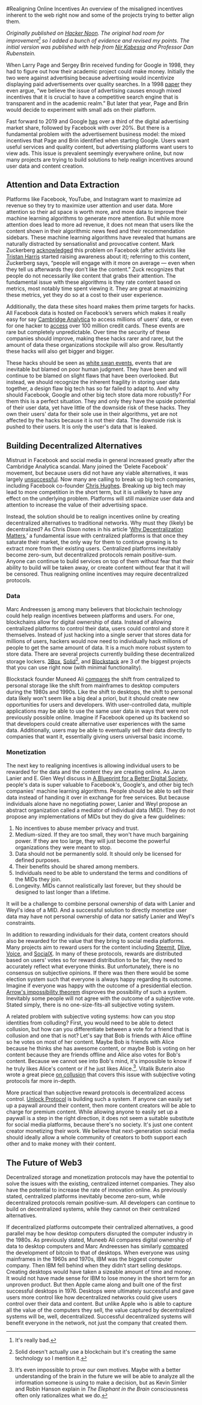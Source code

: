 #Realigning Online Incentives
An overview of the misaligned incentives inherent to the web right now and some of the projects trying to better align them.

*Originally published on [Hacker Noon](https://hackernoon.com/realigning-online-incentives-jjp134hn). The original had room for improvement[^1] so I added a bunch of evidence and revised my points. The initial version was published with help from [Nir Kabessa](https://twitter.com/_kabessa) and Professor Dan Rubenstein.*

When Larry Page and Sergey Brin received funding for Google in 1998, they had to figure out how their academic project could make money. Initially the two were against advertising because advertising would incentivize displaying paid advertisements over quality searches. In a 1998 [paper](https://www.sciencedirect.com/science/article/abs/pii/S1389128612003611) they even argue, “we believe the issue of advertising causes enough mixed incentives that it is crucial to have a competitive search engine that is transparent and in the academic realm.” But later that year, Page and Brin would decide to experiment with small ads on their platform.

Fast forward to 2019 and Google [has](https://www.vox.com/2019/2/20/18232433/digital-advertising-facebook-google-growth-tv-print-emarketer-2019) over a third of the digital advertising market share, followed by Facebook with over 20%. But there is a fundamental problem with the advertisement business model: the mixed incentives that Page and Brin identified when starting Google. Users want useful services and quality content, but advertising platforms want users to view ads. This issue is prevalent seemingly everywhere online, but now many projects are trying to build solutions to help realign incentives around user data and content creation.

## Attention and Data Extraction
Platforms like Facebook, YouTube, and Instagram want to maximize ad revenue so they try to maximize user attention and user data. More attention so their ad space is worth more, and more data to improve their machine learning algorithms to generate more attention. But while more attention does lead to more ad revenue, it does not mean that users like the content shown in their algorithmic news feed and their recommendation sidebars. These machine learning algorithms have revealed that humans are naturally distracted by sensationalist and provocative content. Mark Zuckerberg [acknowledged](https://www.facebook.com/notes/mark-zuckerberg/a-blueprint-for-content-governance-and-enforcement/10156443129621634/) this problem on Facebook (after activists like [Tristan Harris](https://www.ted.com/talks/tristan_harris_how_a_handful_of_tech_companies_control_billions_of_minds_every_day/transcript?language=en) started raising awareness about it); referring to this content, Zuckerberg says, “people will engage with it more on average — even when they tell us afterwards they don’t like the content." Zuck recognizes that people do not necessarily like content that grabs their attention. The fundamental issue with  these algorithms is they rate content based on metrics, most notably time spent viewing it. They are great at maximizing these metrics, yet they do so at a cost to their user experience.

Additionally, the data these sites hoard makes them prime targets for hacks. All Facebook data is hosted on Facebook’s servers which makes it really easy for say [Cambridge Analytica](https://www.theguardian.com/news/2018/mar/17/cambridge-analytica-facebook-influence-us-election) to access millions of users’ data, or even for one hacker to [access](https://www.cnn.com/2019/07/29/business/capital-one-data-breach/index.html) over 100 million credit cards. These events are rare but completely unpredictable. Over time the security of these companies should improve, making these hacks rarer and rarer, but the amount of data these organizations stockpile will also grow. Resultantly these hacks will also get bigger and bigger.

These hacks should be seen as [white swan events](https://en.wikipedia.org/wiki/Black_swan_theory), events that are inevitable but blamed on poor human judgment. They have been and will continue to be blamed on slight flaws that have been overlooked. But instead, we should recognize the inherent fragility in storing user data together, a design flaw big tech has so far failed to adapt to. And why should Facebook, Google and other big tech store data more robustly? For them this is a perfect situation. They and only they have the upside potential of their user data, yet have little of the downside risk of these hacks. They own their users' data for their sole use in their algorithms, yet are not affected by the hacks because it is not their data. The downside risk is pushed to their users. It is only the user's data that is leaked.

## Building Decentralized Alternatives
Mistrust in Facebook and social media in general increased greatly after the Cambridge Analytica scandal. Many joined the ‘Delete Facebook’ movement, but because users did not have any viable alternatives, it was largely [unsuccessful](https://thenextweb.com/contributors/2018/03/28/data-shows-didnt-deletefacebook-make-sure-change-settings/). Now many are calling to break up big tech companies, including Facebook co-founder [Chris Hughes](https://www.nytimes.com/2019/05/09/opinion/sunday/chris-hughes-facebook-zuckerberg.html). Breaking up big tech may lead to more competition in the short term, but it is unlikely to have any effect on the underlying problem. Platforms will still maximize user data and attention to increase the value of their advertising space.

Instead, the solution should be to realign incentives online by creating decentralized alternatives to traditional networks. Why must they (likely) be decentralized? As Chris Dixon notes in his article ‘[Why Decentralization Matters](https://medium.com/s/story/why-decentralization-matters-5e3f79f7638e),’ a fundamental issue with centralized platforms is that once they saturate their market, the only way for them to continue growing is to extract more from their existing users. Centralized platforms inevitably become zero-sum, but decentralized protocols remain positive-sum. Anyone can continue to build services on top of them without fear that their ability to build will be taken away, or create content without fear that it will be censored. Thus realigning online incentives may require decentralized protocols.

### Data
Marc Andreessen [is](https://a16z.com/2019/08/29/internet-past-crypto-future-crypto-regulatory-summit/) among many believers that blockchain technology could help realign incentives between platforms and users. For one, blockchains allow for digital ownership of data. Instead of allowing centralized platforms to control their data, users could control and store it themselves. Instead of just hacking into a single server that stores data for millions of users, hackers would now need to individually hack millions of people to get the same amount of data. It is a much more robust system to store data. There are several projects currently building these decentralized storage lockers. [3Box](https://3box.io/), [Solid](https://solid.inrupt.com/)[^2], and [Blockstack](https://blockstack.org/) are 3 of the biggest projects that you can use right now (with minimal functionality).

Blockstack founder Muneed Ali [compares](https://medium.com/@muneeb/the-next-wave-of-computing-743295b4bc73) the shift from centralized to personal storage like the shift from mainframes to desktop computers during the 1980s and 1990s. Like the shift to desktops, the shift to personal data likely won't seem like a big deal a priori, but it should create new opportunities for users and developers. With user-controlled data, multiple applications may be able to use the same user data in ways that were not previously possible online. Imagine if Facebook opened up its backend so that developers could create alternative user experiences with the same data. Additionally, users may be able to eventually sell their data directly to companies that want it, essentially giving users universal basic income.

### Monetization
The next key to realigning incentives is allowing individual users to be rewarded for the data and the content they are creating online. As Jaron Lanier and E. Glen Weyl discuss in [A Blueprint for a Better Digital Society](https://hbr.org/2018/09/a-blueprint-for-a-better-digital-society), people's data is super valuable to Facebook's, Google's, and other big tech companies' machine learning algorithms. People should be able to sell their data instead of handing it over in exchange for free services. But because individuals alone have no negotiating power, Lanier and Weyl propose an abstract organization called a mediator of individual data (MID). They do not propose any implementations of MIDs but they do give a few guidelines:
1. No incentives to abuse member privacy and trust.
2. Medium-sized. If they are too small, they won't have much bargaining power. If they are too large, they will just become the powerful organizations they were meant to stop.
3. Data should not be permanently sold. It should only be licensed for defined purposes.
4. Their benefits should be shared among members.
5. Individuals need to be able to understand the terms and conditions of the MIDs they join.
6. Longevity. MIDs cannot realistically last forever, but they should be designed to last longer than a lifetime.

It will be a challenge to combine personal ownership of data with Lanier and Weyl's idea of a MID. And a successful solution to directly monetize user data may have not personal ownership of data nor satisfy Lanier and Weyl's constraints.

In addition to rewarding individuals for their data, content creators should also be rewarded for the value that they bring to social media platforms. Many projects aim to reward users for the content including [Steemit](https://steem.com/steem-whitepaper.pdf), [Dlive](https://dlive.tv/), [Voice](https://voice.com/), and [SocialX](https://socialx.network/). In many of these protocols, rewards are distributed based on users' votes so for reward distribution to be fair, they need to accurately reflect what everyone thinks. But unfortunately, there is no consensus on subjective opinions. If there was then there would be some election system such that everyone is always happy regarding its outcome. Imagine if everyone was happy with the outcome of a presidential election. [Arrow's impossibility theorem](https://en.wikipedia.org/wiki/Arrow%27s_impossibility_theorem) disproves the possibility of such a system. Inevitably some people will not agree with the outcome of a subjective vote. Stated simply, there is no one-size-fits-all subjective voting system.

A related problem with subjective voting systems: how can you stop identities from colluding? First, you would need to be able to detect collusion, but how can you differentiate between a vote for a friend that is collusion and one that is not? Let's say that Bob is friends with Alice offline so he votes on most of her content. Maybe Bob is friends with Alice because he thinks she has awesome content, or maybe Bob is voting on her content because they are friends offline and Alice also votes for Bob's content. Because we cannot see into Bob's mind, it's impossible to know if he truly likes Alice's content or if he just likes Alice.[^3]. Vitalik Buterin also wrote a great piece [on collusion](https://vitalik.ca/general/2019/04/03/collusion.html) that covers this issue with subjective voting protocols far more in-depth.

More practical than subjective reward protocols is decentralized access control. [Unlock Protocol](https://unlock-protocol.com/) is building such a system. If anyone can easily set up a paywall around their content, then more content creators will be able to charge for premium content. While allowing anyone to easily set up a paywall is a step in the right direction, it does not seem a suitable substitute for social media platforms, because there's no society. It's just one content creator monetizing their work. We believe that next-generation social media should ideally allow a whole community of creators to both support each other and to make money with their content.

## The Future of Web3
Decentralized storage and monetization protocols may have the potential to solve the issues with the existing, centralized internet companies. They also have the potential to increase the rate of innovation online. As previously stated, centralized platforms inevitably become zero-sum, while decentralized protocols remain positive-sum. All developers can continue to build on decentralized systems, while they cannot on their centralized alternatives.

If decentralized platforms outcompete their centralized alternatives, a good parallel may be how desktop computers disrupted the computer industry in the 1980s. As previously stated, Muneeb Ali compares digital ownership of data to desktop computers and Marc Andreessen has similarly [compared](https://dealbook.nytimes.com/2014/01/21/why-bitcoin-matters/) the development of bitcoin to that of desktops. When everyone was using mainframes in the 1960s and 1970s, IBM was the biggest computer company. Then IBM fell behind when they didn’t start selling desktops. Creating desktops would have taken a sizeable amount of time and money. It would not have made sense for IBM to lose money in the short term for an unproven product. But then Apple came along and built one of the first successful desktops in 1976. Desktops were ultimately successful and gave users more control like how decentralized networks could give users control over their data and content.  But unlike Apple who is able to capture all the value of the computers they sell, the value captured by decentralized systems will be, well, decentralized. Successful decentralized systems will benefit everyone in the network, not just the company that created them.

[^1]: It's really bad.
[^2]: Solid doesn't actually use a blockchain but it's creating the same technology so I mention it.
[^3]: It’s even impossible to prove our own motives. Maybe with a better understanding of the brain in the future we will be able to analyze all the information someone is using to make a decision, but as Kevin Simler and Robin Hanson explain in *The Elephant in the Brain* consciousness often only rationalizes what we do.
